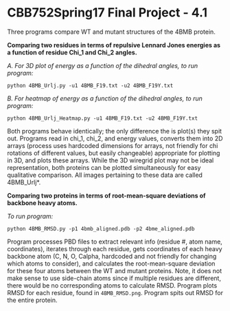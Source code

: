 CBB752Spring17 Final Project - 4.1
=====================

Three programs compare WT and mutant structures of the 4BMB protein.

**Comparing two residues in terms of repulsive Lennard Jones energies as a function of residue Chi_1 and Chi_2 angles.**

 *A. For 3D plot of energy as a function of the dihedral angles, to run program:*

	python 4BMB_Urlj.py -u1 4BMB_F19.txt -u2 4BMB_F19Y.txt

 *B. For heatmap of energy as a function of the dihedral angles, to run program:*

	python 4BMB_Urlj_Heatmap.py -u1 4BMB_F19.txt -u2 4BMB_F19Y.txt


Both programs behave identically; the only difference the is plot(s) they spit out. Programs read in chi_1, chi_2, and energy values, converts them into 2D arrays (process uses hardcoded dimensions for arrays, not friendly for chi rotations of different values, but easily changeable) appropriate for plotting in 3D, and plots these arrays. While the 3D wiregrid plot may not be ideal representation, both proteins can be plotted simultaneously for easy qualitative comparison. All images pertaining to these data are called 4BMB_Urlj*. 
	

**Comparing two proteins in terms of root-mean-square deviations of backbone heavy atoms.**

*To run program:* 

    python 4BMB_RMSD.py -p1 4bmb_aligned.pdb -p2 4bme_aligned.pdb


Program processes PBD files to extract relevant info (residue #, atom name, coordinates), iterates through each residue, gets coordinates of each heavy backbone atom (C, N, O, Calpha, hardcoded and not friendly for changing which atoms to consider), and calculates the root-mean-square deviation for these four atoms between the WT and mutant proteins. Note, it does not make sense to use side-chain atoms since if multiple residues are different, there would be no corresponding atoms to calculate RMSD. Program plots RMSD for each residue, found in `4BMB_RMSD.png`. Program spits out RMSD for the entire protein.

